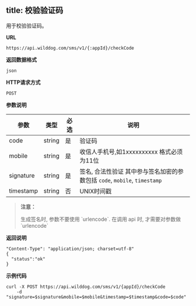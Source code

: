 
title: 校验验证码
---

用于校验验证码。

**URL**

```
https://api.wilddog.com/sms/v1/{:appId}/checkCode
```

**返回数据格式**

```
json
```

**HTTP请求方式**    

```
POST    
```
    
**参数说明**
    
|参数           |类型           |必选       |说明|
|--------------|--------------|----------|---|
|code     |string            |是         |验证码|
|mobile          |string         |是         |收信人手机号,如1xxxxxxxxxx 格式必须为11位|
|signature      |string         |是         |签名, 合法性验证 其中参与签名加密的参数包括 `code`, `mobile`, `timestamp`|
|timestamp      |string         |否         |UNIX时间戳|
    
<blockquote class="warning">
  <p><strong>注意：</strong></p>
  生成签名时, 参数不要使用 `urlencode`. 在调用 api 时, 才需要对参数做 `urlencode`
</blockquote>


**返回说明**

```
"Content-Type": "application/json; charset=utf-8"
{
  "status":"ok"
}
```

**示例代码**

```
curl -X POST https://api.wilddog.com/sms/v1/{appId}/checkCode 
	-d "signature=$signature&mobile=$mobile&timestamp=$timestamp&code=$code"
```


